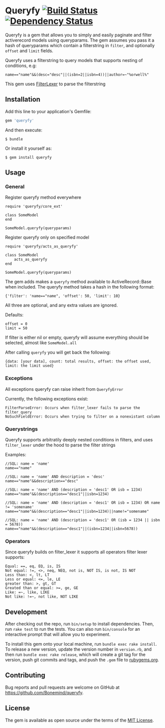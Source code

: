 # Queryfy [![Build Status](https://travis-ci.org/Bonemind/Queryfy.svg?branch=master)](https://travis-ci.org/Bonemind/Queryfy)  [![Dependency Status](https://gemnasium.com/Bonemind/Queryfy.svg)](https://gemnasium.com/Bonemind/Queryfy)

Queryfy is a gem that allows you to simply and easily paginate and filter activerecord models using queryparams.
The gem assumes you pass it a hash of queryparams which contain a filterstring in `filter`, and optionally `offset` and `limit` fields.

Queryfy uses a filterstring to query models that supports nesting of conditions, e.g:
```
name=="name"&&(desc="desc"||(isbn=2||isbn=4))||author=~"%orwell%"
```

This gem uses [FilterLexer](https://github.com/MaienM/FilterLexer/) to parse the filterstring

## Installation

Add this line to your application's Gemfile:

```ruby
gem 'queryfy'
```

And then execute:

    $ bundle

Or install it yourself as:

    $ gem install queryfy

## Usage

### General

Register queryfy method everywhere
```
require 'queryfy/core_ext'

class SomeModel
end

SomeModel.queryfy(queryparams)
```
Register queryfy only on specified model
```
require 'queryfy/acts_as_queryfy'

class SomeModel
    acts_as_queryfy
end

SomeModel.queryfy(queryparams)
```


The gem adds makes a `queryfy` method available to ActiveRecord::Base when included.
The queryfy method takes a hash in the following format:
```
{'filter': 'name=="name", 'offset': 50, 'limit': 10}
```
All three are optional, and any extra values are ignored.

Defaults:
```
offset = 0
limit = 50
```

If filter is either nil or empty, queryfy will assume everything should be selected, almost like `SomeModel.all`

After calling `queryfy` you will get back the following:
```
{data: [your data], count: total results, offset: the offset used, limit: the limit used}
```

### Exceptions

All exceptions queryfy can raise inherit from `QueryfyError`

Currently, the following exceptions exist:
```
FilterParseError: Occurs when filter_lexer fails to parse the filter_query
NoSuchFieldError: Occurs when trying to filter on a nonexistant column
```

### Querystrings

Queryfy supports arbitratily deeply nested conditions in filters, and uses
`filter_lexer` under the hood to parse the filter strings

Examples:
```
//SQL: name = 'name'
name=="name" 

//SQL: name = 'name' AND description = 'desc'
name=="name"&&description=="desc"

//SQL: name = 'name' AND (description = 'desc1' OR isb = 1234)
name=="name"&&(description=="desc1"||isbn=1234)

//SQL: name = 'name' AND (description = 'desc1' OR isb = 1234) OR name != 'somename'
name=="name"&&(description=="desc1"||isbn=1234)||name!="somename"

//SQL: name = 'name' AND (description = 'desc1' OR (isb = 1234 || isbn = 5678))
name=="name"&&(description=="desc1"||(isbn=1234||isbn=5678))
```

### Operators

Since queryfy builds on filter_lexer it supports all operators filter lexer supports:
```
Equal: ==, eq, EQ, is, IS
Not equal: !=, <>, neq, NEQ, not is, NOT IS, is not, IS NOT
Less than: <, lt, LT
Less or equal: <=, le, LE
greater than: >, gt, GT
Greated than or equal: >=, ge, GE
Like: =~, like, LIKE
Not like: !=~, not like, NOT LIKE
```

## Development

After checking out the repo, run `bin/setup` to install dependencies. Then, run `rake test` to run the tests. You can also run `bin/console` for an interactive prompt that will allow you to experiment.

To install this gem onto your local machine, run `bundle exec rake install`. To release a new version, update the version number in `version.rb`, and then run `bundle exec rake release`, which will create a git tag for the version, push git commits and tags, and push the `.gem` file to [rubygems.org](https://rubygems.org).

## Contributing

Bug reports and pull requests are welcome on GitHub at https://github.com/Bonemind/queryfy.


## License

The gem is available as open source under the terms of the [MIT License](http://opensource.org/licenses/MIT).

